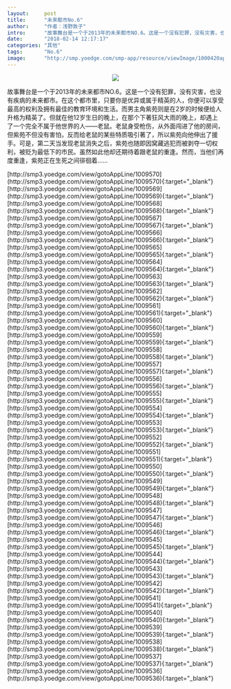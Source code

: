 ```yaml
---
layout:     post
title:      "未来都市No.6"
author:     "作者：浅野敦子"
intro:      "故事舞台是一个于2013年的未来都市NO.6。这是一个没有犯罪，没有灾害，也没有疾病的未来都市。在这个都市里，只要你是优异或属于精英的人，你便可以享受最高的权利及拥有最佳的教育环境和生活。而男主角紫苑则是在2岁的时候便给人升格为精英了。但就在他12岁生日的晚上，在那个下著狂风大雨的晚上，却遇上了一个完全不属于他世界的人——老鼠。老鼠身受枪伤，从外面闯进了他的房间，但紫苑不但没有害怕，反而给老鼠的某些特质吸引著了，所以紫苑向他伸出了援手。可是，第二天当发现老鼠消失之后，紫苑也随即因窝藏逃犯而被剥夺一切权利，被贬为最低下的市民。虽然如此他却还期待着跟老鼠的重逢。然而，当他们再度重逢，紫苑正在生死之间徘徊着……"
date:       "2018-02-14 12:17:17"
categories: "其他"
tags:       "No.6"
image:      "http://smp.yoedge.com/smp-app/resource/viewImage/1000420appline.png"
---
```

<div style="text-align: center">
<p><img src="http://smp.yoedge.com/smp-app/resource/viewImage/1000420appline.png"/></p>
</div>
<p class="post-meta">
<span>故事舞台是一个于2013年的未来都市NO.6。这是一个没有犯罪，没有灾害，也没有疾病的未来都市。在这个都市里，只要你是优异或属于精英的人，你便可以享受最高的权利及拥有最佳的教育环境和生活。而男主角紫苑则是在2岁的时候便给人升格为精英了。但就在他12岁生日的晚上，在那个下著狂风大雨的晚上，却遇上了一个完全不属于他世界的人——老鼠。老鼠身受枪伤，从外面闯进了他的房间，但紫苑不但没有害怕，反而给老鼠的某些特质吸引著了，所以紫苑向他伸出了援手。可是，第二天当发现老鼠消失之后，紫苑也随即因窝藏逃犯而被剥夺一切权利，被贬为最低下的市民。虽然如此他却还期待着跟老鼠的重逢。然而，当他们再度重逢，紫苑正在生死之间徘徊着……</span>
</p>
[http://smp3.yoedge.com/view/gotoAppLine/1009570](http://smp3.yoedge.com/view/gotoAppLine/1009570){:target="_blank"}
[http://smp3.yoedge.com/view/gotoAppLine/1009569](http://smp3.yoedge.com/view/gotoAppLine/1009569){:target="_blank"}
[http://smp3.yoedge.com/view/gotoAppLine/1009568](http://smp3.yoedge.com/view/gotoAppLine/1009568){:target="_blank"}
[http://smp3.yoedge.com/view/gotoAppLine/1009567](http://smp3.yoedge.com/view/gotoAppLine/1009567){:target="_blank"}
[http://smp3.yoedge.com/view/gotoAppLine/1009566](http://smp3.yoedge.com/view/gotoAppLine/1009566){:target="_blank"}
[http://smp3.yoedge.com/view/gotoAppLine/1009565](http://smp3.yoedge.com/view/gotoAppLine/1009565){:target="_blank"}
[http://smp3.yoedge.com/view/gotoAppLine/1009564](http://smp3.yoedge.com/view/gotoAppLine/1009564){:target="_blank"}
[http://smp3.yoedge.com/view/gotoAppLine/1009563](http://smp3.yoedge.com/view/gotoAppLine/1009563){:target="_blank"}
[http://smp3.yoedge.com/view/gotoAppLine/1009562](http://smp3.yoedge.com/view/gotoAppLine/1009562){:target="_blank"}
[http://smp3.yoedge.com/view/gotoAppLine/1009561](http://smp3.yoedge.com/view/gotoAppLine/1009561){:target="_blank"}
[http://smp3.yoedge.com/view/gotoAppLine/1009560](http://smp3.yoedge.com/view/gotoAppLine/1009560){:target="_blank"}
[http://smp3.yoedge.com/view/gotoAppLine/1009559](http://smp3.yoedge.com/view/gotoAppLine/1009559){:target="_blank"}
[http://smp3.yoedge.com/view/gotoAppLine/1009558](http://smp3.yoedge.com/view/gotoAppLine/1009558){:target="_blank"}
[http://smp3.yoedge.com/view/gotoAppLine/1009557](http://smp3.yoedge.com/view/gotoAppLine/1009557){:target="_blank"}
[http://smp3.yoedge.com/view/gotoAppLine/1009556](http://smp3.yoedge.com/view/gotoAppLine/1009556){:target="_blank"}
[http://smp3.yoedge.com/view/gotoAppLine/1009555](http://smp3.yoedge.com/view/gotoAppLine/1009555){:target="_blank"}
[http://smp3.yoedge.com/view/gotoAppLine/1009554](http://smp3.yoedge.com/view/gotoAppLine/1009554){:target="_blank"}
[http://smp3.yoedge.com/view/gotoAppLine/1009553](http://smp3.yoedge.com/view/gotoAppLine/1009553){:target="_blank"}
[http://smp3.yoedge.com/view/gotoAppLine/1009552](http://smp3.yoedge.com/view/gotoAppLine/1009552){:target="_blank"}
[http://smp3.yoedge.com/view/gotoAppLine/1009551](http://smp3.yoedge.com/view/gotoAppLine/1009551){:target="_blank"}
[http://smp3.yoedge.com/view/gotoAppLine/1009550](http://smp3.yoedge.com/view/gotoAppLine/1009550){:target="_blank"}
[http://smp3.yoedge.com/view/gotoAppLine/1009549](http://smp3.yoedge.com/view/gotoAppLine/1009549){:target="_blank"}
[http://smp3.yoedge.com/view/gotoAppLine/1009548](http://smp3.yoedge.com/view/gotoAppLine/1009548){:target="_blank"}
[http://smp3.yoedge.com/view/gotoAppLine/1009547](http://smp3.yoedge.com/view/gotoAppLine/1009547){:target="_blank"}
[http://smp3.yoedge.com/view/gotoAppLine/1009546](http://smp3.yoedge.com/view/gotoAppLine/1009546){:target="_blank"}
[http://smp3.yoedge.com/view/gotoAppLine/1009545](http://smp3.yoedge.com/view/gotoAppLine/1009545){:target="_blank"}
[http://smp3.yoedge.com/view/gotoAppLine/1009544](http://smp3.yoedge.com/view/gotoAppLine/1009544){:target="_blank"}
[http://smp3.yoedge.com/view/gotoAppLine/1009543](http://smp3.yoedge.com/view/gotoAppLine/1009543){:target="_blank"}
[http://smp3.yoedge.com/view/gotoAppLine/1009542](http://smp3.yoedge.com/view/gotoAppLine/1009542){:target="_blank"}
[http://smp3.yoedge.com/view/gotoAppLine/1009541](http://smp3.yoedge.com/view/gotoAppLine/1009541){:target="_blank"}
[http://smp3.yoedge.com/view/gotoAppLine/1009540](http://smp3.yoedge.com/view/gotoAppLine/1009540){:target="_blank"}
[http://smp3.yoedge.com/view/gotoAppLine/1009539](http://smp3.yoedge.com/view/gotoAppLine/1009539){:target="_blank"}
[http://smp3.yoedge.com/view/gotoAppLine/1009538](http://smp3.yoedge.com/view/gotoAppLine/1009538){:target="_blank"}
[http://smp3.yoedge.com/view/gotoAppLine/1009537](http://smp3.yoedge.com/view/gotoAppLine/1009537){:target="_blank"}
[http://smp3.yoedge.com/view/gotoAppLine/1009536](http://smp3.yoedge.com/view/gotoAppLine/1009536){:target="_blank"}


